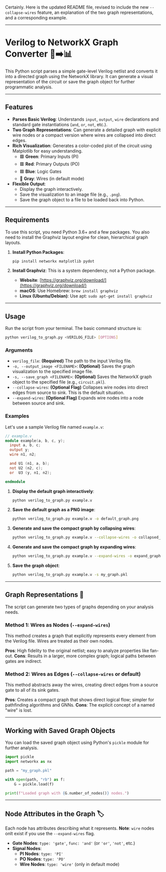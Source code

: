 Certainly. Here is the updated README file, revised to include the new `--collapse-wires` feature, an explanation of the two graph representations, and a corresponding example.

-----

# Verilog to NetworkX Graph Converter 📜➡️📊

This Python script parses a simple gate-level Verilog netlist and converts it into a directed graph using the NetworkX library. It can generate a visual representation of the circuit or save the graph object for further programmatic analysis.

-----

## Features

  * **Parses Basic Verilog**: Understands `input`, `output`, `wire` declarations and standard gate instantiations (`and`, `or`, `not`, etc.).
  * **Two Graph Representations**: Can generate a detailed graph with explicit wire nodes or a compact version where wires are collapsed into direct edges.
  * **Rich Visualization**: Generates a color-coded plot of the circuit using Matplotlib for easy understanding.
      * 🟩 **Green**: Primary Inputs (PI)
      * 🟥 **Red**: Primary Outputs (PO)
      * 🟦 **Blue**: Logic Gates
      * 🐘 **Gray**: Wires (in default mode)
  * **Flexible Output**:
      * Display the graph interactively.
      * Save the visualization to an image file (e.g., `.png`).
      * Save the graph object to a file to be loaded back into Python.

-----

## Requirements

To use this script, you need Python 3.6+ and a few packages. You also need to install the Graphviz layout engine for clean, hierarchical graph layouts.

1.  **Install Python Packages**:

    ```bash
    pip install networkx matplotlib pydot
    ```

2.  **Install Graphviz**: This is a system dependency, not a Python package.

      * **Website**: [https://graphviz.org/download/](https://graphviz.org/download/)
      * **macOS**: Use Homebrew: `brew install graphviz`
      * **Linux (Ubuntu/Debian)**: Use apt: `sudo apt-get install graphviz`

-----

## Usage

Run the script from your terminal. The basic command structure is:

```bash
python verilog_to_graph.py <VERILOG_FILE> [OPTIONS]
```

### Arguments

  * `verilog_file`: **(Required)** The path to the input Verilog file.
  * `-o, --output_image <FILENAME>`: **(Optional)** Saves the graph visualization to the specified image file.
  * `-s, --save_graph <FILENAME>`: **(Optional)** Saves the NetworkX graph object to the specified file (e.g., `circuit.pkl`).
  * `--collapse-wires`: **(Optional Flag)** Collapses wire nodes into direct edges from source to sink. This is the default situation.
  * `--expand-wires`: **(Optional Flag)** Expands wire nodes into a node between source and sink.


### Examples

Let's use a sample Verilog file named `example.v`:

```verilog
// example.v
module example(a, b, c, y);
  input a, b, c;
  output y;
  wire n1, n2;

  and U1 (n1, a, b);
  not U2 (n2, c);
  or  U3 (y, n1, n2);

endmodule
```

1.  **Display the default graph interactively**:

    ```bash
    python verilog_to_graph.py example.v
    ```

2.  **Save the default graph as a PNG image**:

    ```bash
    python verilog_to_graph.py example.v -o default_graph.png
    ```

3.  **Generate and save the compact graph by collapsing wires**:

    ```bash
    python verilog_to_graph.py example.v --collapse-wires -o collapsed_graph.png
    ```

3.  **Generate and save the compact graph by expanding wires**:

    ```bash
    python verilog_to_graph.py example.v --expand-wires -o expand_graph.png
    ```

4.  **Save the graph object**:

    ```bash
    python verilog_to_graph.py example.v -s my_graph.pkl
    ```

-----

## Graph Representations 🤔

The script can generate two types of graphs depending on your analysis needs.

### Method 1: Wires as Nodes (`--expand-wires`)

This method creates a graph that explicitly represents every element from the Verilog file. Wires are treated as their own nodes.

**Pros**: High fidelity to the original netlist; easy to analyze properties like fan-out.
**Cons**: Results in a larger, more complex graph; logical paths between gates are indirect.

### Method 2: Wires as Edges (`--collapse-wires` or default)

This method abstracts away the wires, creating direct edges from a source gate to all of its sink gates.

**Pros**: Creates a compact graph that shows direct logical flow; simpler for pathfinding algorithms and GNNs.
**Cons**: The explicit concept of a named "wire" is lost.

-----

## Working with Saved Graph Objects

You can load the saved graph object using Python's `pickle` module for further analysis.

```python
import pickle
import networkx as nx

path = "my_graph.pkl"

with open(path, "rb") as f:
    G = pickle.load(f)

print(f"Loaded graph with {G.number_of_nodes()} nodes.")
```

-----

## Node Attributes in the Graph 🏷️

Each node has attributes describing what it represents. **Note**: `wire` nodes onlt exist if you use the `--expand-wires` flag.

  * **Gate Nodes**: `type: 'gate'`, `func: 'and'` (or `'or'`, `'not'`, etc.)
  * **Signal Nodes**:
      * **PI Nodes**: `type: 'PI'`
      * **PO Nodes**: `type: 'PO'`
      * **Wire Nodes**: `type: 'wire'` (only in default mode)